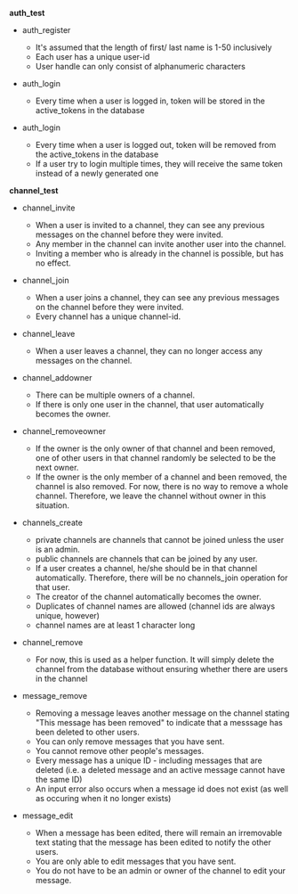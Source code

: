 **auth_test**


* auth_register
	* It's assumed that the length of first/ last name is 1-50 inclusively
	* Each user has a unique user-id
	* User handle can only consist of alphanumeric characters

* auth_login
    * Every time when a user is logged in, token will be stored in the active_tokens in the database

* auth_login
    * Every time when a user is logged out, token will be removed from the active_tokens in the database
    * If a user try to login multiple times, they will receive the same token instead of a newly generated one

**channel_test**

* channel_invite
    * When a user is invited to a channel, they can see any previous messages on the channel before they were invited.
    * Any member in the channel can invite another user into the channel.
    * Inviting a member who is already in the channel is possible, but has no effect. 

* channel_join
    * When a user joins a channel, they can see any previous messages on the channel before they were invited.
    * Every channel has a unique channel-id. 

* channel_leave
    * When a user leaves a channel, they can no longer access any messages on the channel.

* channel_addowner
    * There can be multiple owners of a channel.
    * If there is only one user in the channel, that user automatically becomes the owner.

* channel_removeowner
    * If the owner is the only owner of that channel and been removed, one of other users in that channel randomly be selected to be the next owner.
    * If the owner is the only member of a channel and been removed, the channel is also removed. For now, there is no way to remove a whole channel. Therefore, we leave the channel without owner in this situation.

* channels_create
    * private channels are channels that cannot be joined unless the user is an admin.
    * public channels are channels that can be joined by any user.
    * If a user creates a channel, he/she should be in that channel automatically. Therefore, there will be no channels_join operation for that user.
    * The creator of the channel automatically becomes the owner.
    * Duplicates of channel names are allowed (channel ids are always unique, however)
    * channel names are at least 1 character long

* channel_remove
    * For now, this is used as a helper function. It will simply delete the channel from the database without ensuring whether there are users in the channel
    
* message_remove
    * Removing a message leaves another message on the channel stating "This message has been removed" to indicate
    that a messsage has been deleted to other users.
    * You can only remove messages that you have sent.
    * You cannot remove other people's messages.
    * Every message has a unique ID - including messages that are deleted (i.e. a deleted message and an active message cannot have the same ID)
    * An input error also occurs when a message id does not exist (as well as occuring when it no longer exists)

* message_edit
    * When a message has been edited, there will remain an irremovable text stating that the message has been edited
    to notify the other users.
    * You are only able to edit messages that you have sent.
    * You do not have to be an admin or owner of the channel to edit your message.

